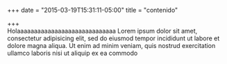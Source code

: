 +++
date = "2015-03-19T15:31:11-05:00"
title = "contenido"

+++
<i class="fa fa-heart"></i><br>
Holaaaaaaaaaaaaaaaaaaaaaaaaaaaaa Lorem ipsum dolor sit amet, consectetur adipisicing elit, sed do eiusmod tempor incididunt ut labore et dolore magna aliqua. Ut enim ad minim veniam, quis nostrud exercitation ullamco laboris nisi ut aliquip ex ea commodo

